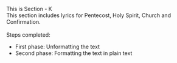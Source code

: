 This is Section - K<br>
This section includes lyrics for Pentecost, Holy Spirit, Church and Confirmation.<br><br>
Steps completed:<br>
- First phase: Unformatting the text<br>
- Second phase: Formatting the text in plain text<br>

